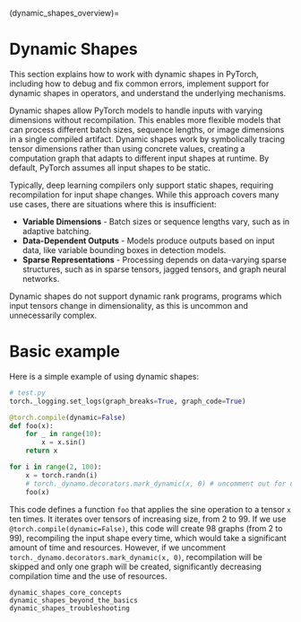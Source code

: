 (dynamic_shapes_overview)=
# Dynamic Shapes

This section explains how to work with dynamic shapes in PyTorch, including how to debug and fix common errors, implement support for dynamic shapes in operators, and understand the underlying mechanisms.

Dynamic shapes allow PyTorch models to handle inputs with varying dimensions without recompilation. This enables more flexible models that can process different batch sizes, sequence lengths, or image dimensions in a single compiled artifact. Dynamic shapes work by symbolically tracing tensor dimensions rather than using concrete values, creating a computation graph that adapts to different input shapes at runtime. By default, PyTorch assumes all input shapes to be static.

Typically, deep learning compilers only support static shapes, requiring recompilation for input shape changes. While this approach covers many use cases, there are situations where this is insufficient:

- **Variable Dimensions** - Batch sizes or sequence lengths vary, such as in adaptive batching.
- **Data-Dependent Outputs** - Models produce outputs based on input data, like variable bounding boxes in detection models.
- **Sparse Representations** - Processing depends on data-varying sparse structures, such as in sparse tensors, jagged tensors, and graph neural networks.

Dynamic shapes do not support dynamic rank programs, programs which input tensors change in dimensionality, as this is uncommon and unnecessarily complex.

# Basic example

Here is a simple example of using dynamic shapes:

```python
# test.py
torch._logging.set_logs(graph_breaks=True, graph_code=True)

@torch.compile(dynamic=False)
def foo(x):
    for _ in range(10):
        x = x.sin()
    return x

for i in range(2, 100):
    x = torch.randn(i)
    # torch._dynamo.decorators.mark_dynamic(x, 0) # uncomment out for dynamic shapes
    foo(x)
```

This code defines a function `foo` that applies the sine operation to a tensor `x`
ten times. It iterates over tensors of increasing size, from 2 to 99. If we
use `@torch.compile(dynamic=False)`, this code will create 98 graphs (from 2 to 99),
recompiling the input shape every time, which would take a significant amount of time
and resources. However, if we uncomment `torch._dynamo.decorators.mark_dynamic(x, 0)`,
recompilation will be skipped and only one graph will be created, significantly
decreasing compilation time and the use of resources.

```{toctree}
dynamic_shapes_core_concepts
dynamic_shapes_beyond_the_basics
dynamic_shapes_troubleshooting
```
